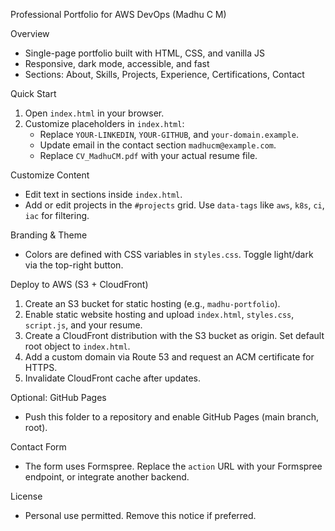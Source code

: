 Professional Portfolio for AWS DevOps (Madhu C M)

Overview
- Single-page portfolio built with HTML, CSS, and vanilla JS
- Responsive, dark mode, accessible, and fast
- Sections: About, Skills, Projects, Experience, Certifications, Contact

Quick Start
1) Open `index.html` in your browser.
2) Customize placeholders in `index.html`:
   - Replace `YOUR-LINKEDIN`, `YOUR-GITHUB`, and `your-domain.example`.
   - Update email in the contact section `madhucm@example.com`.
   - Replace `CV_MadhuCM.pdf` with your actual resume file.

Customize Content
- Edit text in sections inside `index.html`.
- Add or edit projects in the `#projects` grid. Use `data-tags` like `aws`, `k8s`, `ci`, `iac` for filtering.

Branding & Theme
- Colors are defined with CSS variables in `styles.css`. Toggle light/dark via the top-right button.

Deploy to AWS (S3 + CloudFront)
1) Create an S3 bucket for static hosting (e.g., `madhu-portfolio`).
2) Enable static website hosting and upload `index.html`, `styles.css`, `script.js`, and your resume.
3) Create a CloudFront distribution with the S3 bucket as origin. Set default root object to `index.html`.
4) Add a custom domain via Route 53 and request an ACM certificate for HTTPS.
5) Invalidate CloudFront cache after updates.

Optional: GitHub Pages
- Push this folder to a repository and enable GitHub Pages (main branch, root).

Contact Form
- The form uses Formspree. Replace the `action` URL with your Formspree endpoint, or integrate another backend.

License
- Personal use permitted. Remove this notice if preferred.
